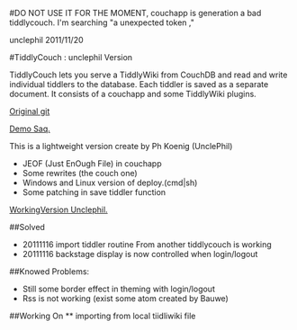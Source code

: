 #DO NOT USE IT FOR THE MOMENT,
couchapp is generation a bad tiddlycouch.
I'm searching "a unexpected token ,"

unclephil 2011/11/20

#TiddlyCouch : unclephil Version

TiddlyCouch lets you serve a TiddlyWiki from CouchDB and read and write individual tiddlers to the database. Each tiddler is saved as a separate document.
It consists of a couchapp and some TiddlyWiki plugins.

[Original git](https://github.com/saqimtiaz/TiddlyCouch)

[Demo Saq.](http://saq.couchone.com/tiddlydb/_design/tiddlycouch/_list/tiddlywiki/tiddlers)


This is a lightweight version create by Ph Koenig (UnclePhil)

* JEOF (Just EnOugh File) in couchapp
* Some rewrites (the couch one)
* Windows and Linux version of deploy.(cmd|sh)
* Some patching in save tiddler function

[WorkingVersion Unclephil.](http://tc.unclephil.net)

##Solved
* 20111116 import tiddler routine From another tiddlycouch is working
* 20111116 backstage display is now controlled when login/logout

##Knowed Problems:
* Still some border effect in theming with login/logout
* Rss is not working (exist some atom created by Bauwe)

##Working On
** importing from local tiidliwiki file
